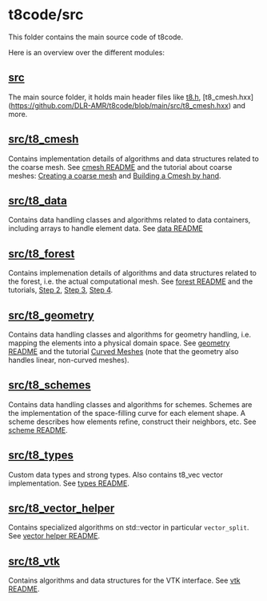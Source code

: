 # t8code/src

This folder contains the main source code of t8code.

Here is an overview over the different modules:

## [src](https://github.com/DLR-AMR/t8code/tree/main/src)

The main source folder, it holds main header files like [t8.h](https://github.com/DLR-AMR/t8code/blob/main/src/t8.h), [t8_cmesh.hxx] (https://github.com/DLR-AMR/t8code/blob/main/src/t8_cmesh.hxx) and more.

## [src/t8_cmesh](https://github.com/DLR-AMR/t8code/tree/main/src/t8_cmesh)

Contains implementation details of algorithms and data structures related to the coarse mesh.
See [cmesh README](https://github.com/DLR-AMR/t8code/tree/main/src/t8_cmesh/README) and the tutorial about coarse meshes: [Creating a coarse mesh](https://github.com/DLR-AMR/t8code/wiki/Step-1---Creating-a-coarse-mesh)
and [Building a Cmesh by hand](https://github.com/DLR-AMR/t8code/wiki/Building-a-Cmesh-by-hand).

## [src/t8_data](https://github.com/DLR-AMR/t8code/tree/feature-folder_README/src/t8_data)

Contains data handling classes and algorithms related to data containers, including arrays to handle element data.
See [data README](https://github.com/DLR-AMR/t8code/tree/main/src/t8_data/README)

## [src/t8_forest](https://github.com/DLR-AMR/t8code/tree/main/src/t8_forest)

Contains implemenation details of algorithms and data structures related to the forest, i.e. the actual computational mesh.
See [forest README](https://github.com/DLR-AMR/t8code/tree/main/src/t8_forest/README) and the tutorials, [Step 2](https://github.com/DLR-AMR/t8code/wiki/Step-2---Creating-a-uniform-forest), [Step 3](https://github.com/DLR-AMR/t8code/wiki/Step-3---Adapting-a-forest), [Step 4](https://github.com/DLR-AMR/t8code/wiki/Step-3---Adapting-a-forest).

## [src/t8_geometry](https://github.com/DLR-AMR/t8code/tree/main/src/t8_geometry)

Contains data handling classes and algorithms for geometry handling, i.e. mapping the elements into a physical domain space.
See [geometry README](https://github.com/DLR-AMR/t8code/tree/main/src/t8_geometry/README) and the tutorial [Curved Meshes](https://github.com/DLR-AMR/t8code/wiki/Feature---Curved-meshes) (note that the geometry also handles linear, non-curved meshes).

## [src/t8_schemes](https://github.com/DLR-AMR/t8code/tree/main/src/t8_schemes)

Contains data handling classes and algorithms for schemes. Schemes are the implementation of the space-filling curve for each element shape.
A scheme describes how elements refine, construct their neighbors, etc.
See [scheme README](https://github.com/DLR-AMR/t8code/tree/main/src/t8_schemes/README).

## [src/t8_types](https://github.com/DLR-AMR/t8code/tree/main/src/t8_types)

Custom data types and strong types. Also contains t8_vec vector implementation.
See [types README](https://github.com/DLR-AMR/t8code/tree/main/src/t8_schemes/README).

## [src/t8_vector_helper](https://github.com/DLR-AMR/t8code/tree/main/src/t8_vector_helper)

Contains specialized algorithms on std::vector in particular `vector_split`.
See [vector helper README](https://github.com/DLR-AMR/t8code/tree/main/src/t8_vector_helper/README).

## [src/t8_vtk](https://github.com/DLR-AMR/t8code/tree/main/src/t8_vtk)

Contains algorithms and data structures for the VTK interface.
See [vtk README](https://github.com/DLR-AMR/t8code/tree/main/src/t8_vtk/README).



